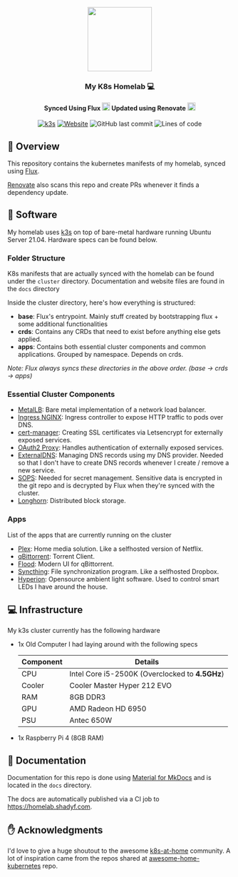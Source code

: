 <div align="center">
<br/>
<img src="https://user-images.githubusercontent.com/6564442/167219151-928edaa8-fd73-45bb-9219-0a3da19e73f5.png" width="144px" height="144px"/>

### My K8s Homelab :computer:

#### Synced Using Flux <img src="https://avatars.githubusercontent.com/u/52158677?s=200&v=4" width="18px"> Updated using Renovate <img src="https://docs.renovatebot.com/assets/images/logo.png" width="18px">

[![k3s](https://img.shields.io/badge/k3s-v1.22.7-brightgreen?style=for-the-badge&logo=kubernetes&logoColor=white)](https://k3s.io/)
[![Website](https://img.shields.io/website?down_message=offline&label=homelab.shadyf.com&logo=readthedocs&logoColor=white&style=for-the-badge&up_message=online&url=https%3A%2F%2Fhomelab.shadyf.com)](https://homelab.shadyf.com)
![GitHub last commit](https://img.shields.io/github/last-commit/shadyf/k8s-homelab?logo=github&style=for-the-badge)
![Lines of code](https://img.shields.io/tokei/lines/github/ShadyF/k8s-homelab?label=lines&logo=codefactor&logoColor=white&style=for-the-badge)
</div>

## :book: Overview

This repository contains the kubernetes manifests of my homelab, synced using [Flux](https://github.com/fluxcd/flux2).

[Renovate](https://docs.renovatebot.com/) also scans this repo and create PRs whenever it finds a dependency update.

## :floppy_disk: Software

My homelab uses [k3s](https://k3s.io/) on top of bare-metal hardware running Ubuntu Server 21.04. Hardware specs can be
found below.

### Folder Structure

K8s manifests that are actually synced with the homelab can be found under the `cluster` directory. Documentation and
website files are found in the `docs` directory

Inside the cluster directory, here's how everything is structured:

- **base**: Flux's entrypoint. Mainly stuff created by bootstrapping flux + some additional functionalities
- **crds**: Contains any CRDs that need to exist before anything else gets applied.
- **apps**: Contains both essential cluster components and common applications. Grouped by namespace. Depends on crds.

_Note: Flux always syncs these directories in the above order. (base -> crds -> apps)_

### Essential Cluster Components

- [MetalLB](https://metallb.universe.tf/): Bare metal implementation of a network load balancer.
- [Ingress NGINX](https://kubernetes.github.io/ingress-nginx/): Ingress controller to expose HTTP traffic to pods over
  DNS.
- [cert-manager](https://cert-manager.io/docs/): Creating SSL certificates via Letsencrypt for
  externally exposed services.
- [OAuth2 Proxy](https://github.com/oauth2-proxy/oauth2-proxy): Handles authentication of externally exposed services.
- [ExternalDNS](https://github.com/kubernetes-sigs/external-dns): Managing DNS records using my DNS provider. Needed so
  that I don't have to create DNS records whenever I create / remove a new service.
- [SOPS](https://github.com/mozilla/sops): Needed for secret management. Sensitive data is encrypted in the git repo and
  is decrypted by Flux when they're synced with the cluster.
- [Longhorn](https://github.com/longhorn/longhorn): Distributed block storage.

### Apps

List of the apps that are currently running on the cluster

- [Plex](https://www.plex.tv/): Home media solution. Like a selfhosted version of Netflix.
- [qBittorrent](https://www.qbittorrent.org/): Torrent Client.
- [Flood](https://github.com/jesec/flood): Modern UI for qBittorrent.
- [Syncthing](https://syncthing.net/): File synchronization program. Like a selfhosted Dropbox.
- [Hyperion](https://github.com/hyperion-project/hyperion.ng): Opensource ambient light software. Used to control smart
  LEDs I have around the house.

## :computer: Infrastructure

My k3s cluster currently has the following hardware

- 1x Old Computer I had laying around with the following specs

  | Component    | Details |
  |--------|---------------------------------------------|
  | CPU    | Intel Core i5-2500K (Overclocked to **4.5GHz**) |
  | Cooler | Cooler Master Hyper 212 EVO                 |
  | RAM    | 8GB DDR3                                    |
  | GPU    | AMD Radeon HD 6950                          |
  | PSU    | Antec 650W                                  |

- 1x Raspberry Pi 4 (8GB RAM)

## :book: Documentation

Documentation for this repo is done using [Material for MkDocs](https://squidfunk.github.io/mkdocs-material/) and is
located in the `docs` directory.

The docs are automatically published via a CI job to https://homelab.shadyf.com.

## :hand: Acknowledgments

I'd love to give a huge shoutout to the awesome [k8s-at-home](https://github.com/k8s-at-home/) community. A lot of
inspiration came from the repos shared
at [awesome-home-kubernetes](https://github.com/k8s-at-home/awesome-home-kubernetes) repo.



